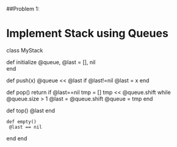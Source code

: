 ##Problem 1:
# Implement Stack using Queues
class MyStack

  def initialize
		@queue, @last = [], nil   
  end


  def push(x)
    @queue << @last if @last!=nil
    @last = x
  end

  def pop()
	  return if @last==nil
    tmp = []
    tmp << @queue.shift while @queue.size > 1
    @last = @queue.shift
    @queue = tmp
  end


  def top()
    @last
  end

	def empty()
  	 @last == nil
  end
end
